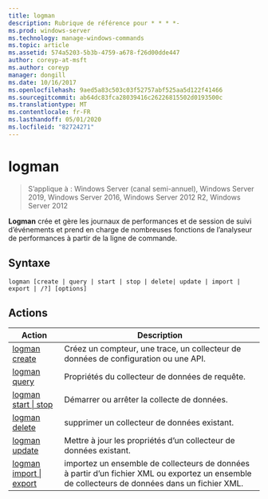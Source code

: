 ```yaml
---
title: logman
description: Rubrique de référence pour * * * *-
ms.prod: windows-server
ms.technology: manage-windows-commands
ms.topic: article
ms.assetid: 574a5203-5b3b-4759-a678-f26d00dde447
author: coreyp-at-msft
ms.author: coreyp
manager: dongill
ms.date: 10/16/2017
ms.openlocfilehash: 9aed5a83c503c03f52757abf525aa5d122f41466
ms.sourcegitcommit: ab64dc83fca28039416c26226815502d0193500c
ms.translationtype: MT
ms.contentlocale: fr-FR
ms.lasthandoff: 05/01/2020
ms.locfileid: "82724271"
---
```

# <a name="logman"></a>logman

> S’applique à : Windows Server (canal semi-annuel), Windows Server 2019, Windows Server 2016, Windows Server 2012 R2, Windows Server 2012

**Logman** crée et gère les journaux de performances et de session de suivi d’événements et prend en charge de nombreuses fonctions de l’analyseur de performances à partir de la ligne de commande.
## <a name="syntax"></a>Syntaxe
```
logman [create | query | start | stop | delete| update | import | export | /?] [options]
```
## <a name="actions"></a>Actions
|Action|Description|
|-----|--------|
|[logman create](logman-create.md)|Créez un compteur, une trace, un collecteur de données de configuration ou une API.|
|[logman query](logman-query.md)|Propriétés du collecteur de données de requête.|
|[logman start &#124; stop](logman-start-stop.md)|Démarrer ou arrêter la collecte de données.|
|[logman delete](logman-delete.md)|supprimer un collecteur de données existant.|
|[logman update](logman-update.md)|Mettre à jour les propriétés d’un collecteur de données existant.|
|[logman import &#124; export](logman-import-export.md)|importez un ensemble de collecteurs de données à partir d’un fichier XML ou exportez un ensemble de collecteurs de données dans un fichier XML.|
